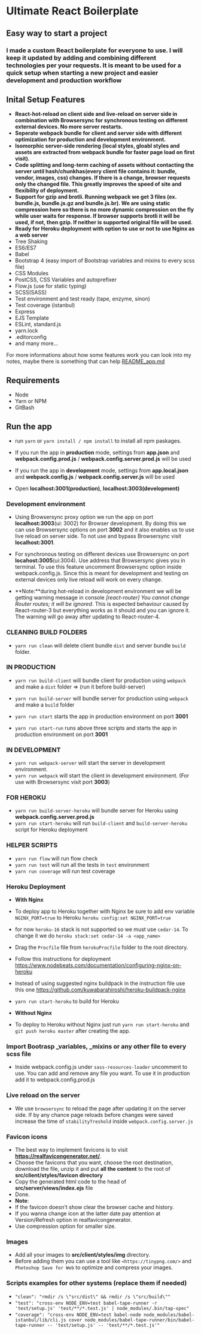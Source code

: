 # Ultimate React Boilerplate #

## Easy way to start a project ##

### I made a custom React boilerplate for everyone to use. I will keep it updated by adding and combining different technologies per your requests. It is meant to be used for a quick setup when starting a new project and easier development and production workflow ###

## Inital Setup Features ##

* **React-hot-reload on client side and live-reload on server side in combination with Browsersync for synchronous testing on different external devices. No more server restarts.**
* **Seperate webpack bundle for client and server side with different optimization for production and development environment.**
* **Isomorphic server-side rendering (local styles, gloabl styles and assets are extracted from webpack bundle for faster page load on first visit).**
* **Code splitting and long-term caching of assets without contacting the server until hash/chunkhas(every client file contains it: bundle, vendor, images, css) changes. If there is a change, browser requests only the changed file. This greatly improves the speed of site and flexibility of deployment.**
* **Support for gzip and brotli. Running webpack we get 3 files (ex. bundle.js, bundle.js.gz and bundle.js.br). We are using static compression here so there is no more dynamic compression on the fly while user waits for response. If browser supports brotli it will be used, if not, then gzip. If neither is supported original file will be used.**
* **Ready for Heroku deployment with option to use or not to use Nginx as a web server**
* Tree Shaking
* ES6/ES7
* Babel
* Bootstrap 4 (easy import of Bootstrap variables and mixins to every scss file)
* CSS Modules
* PostCSS, CSS Variables and autoprefixer
* Flow.js (use for static typing)
* SCSS(SASS)
* Test environment and test ready (tape, enzyme, sinon)
* Test coverage (istanbul)
* Express
* EJS Template
* ESLint, standard.js
* yarn.lock
* .editorconfig
* and many more...

For more informations about how some features work you can look into my notes, maybe there is something that can help [README_app.md](README_app.md)

## Requirements ##

* Node
* Yarn or NPM
* GitBash

## Run the app ##

* run `yarn` or `yarn install / npm install` to install all npm paskages.

* If you run the app in **production** mode, settings from **app.json** and **webpack.config.prod.js** / **webpack.config.server.prod.js** will be used
* If you run the app in **development** mode, settings from **app.local.json** and **webpack.config.js** / **webpack.config.server.js** will be used
* Open **localhost:3001(production)**, **localhost:3003(development)**

### Development environment ###

* Using Browsersync proxy option we run the app on port **localhost:3003**(ui: 3002) for Browser development. By doing this we can use Browsersync options on port **3002** and it also enables us to use live reload on server side. To not use and bypass Browsersync visit **localhost:3001**.

* For synchronous testing on different devices use Browsersync on port **locahost:3005**(ui:3004). Use address that Browsersync gives you in terminal. To use this feature uncomment Browsersync option inside webpack.config.js. Since this is meant for development and testing on external devices only live reload will work on every change.

* **Note:**during hot-reload in development environment we will be getting warning message in console *[react-router] You cannot change Router routes; it will be ignored*. This is expected behaviour caused by React-router-3 but everything works as it should and you can ignore it. The warning will go away after updating to React-router-4.

### CLEANING BUILD FOLDERS ###

* `yarn run clean` will delete client bundle `dist` and server bundle `build` folder.

### IN PRODUCTION ###

* `yarn run build-client` will bundle client for production using `webpack` and make a `dist` folder => (run it before build-server)
* `yarn run build-server`  will bundle server for production using `webpack` and make a `build` folder
* `yarn run start` starts the app in production environment on port **3001**

* `yarn run start-run` runs above three scripts and starts the app in production environment on port **3001**

### IN DEVELOPMENT ###

* `yarn run webpack-server` will start the server in development environment.
* `yarn run webpack` will start the client in development environment. (For use with Browsersync visit port **3003**)

### FOR HEROKU ###

* `yarn run build-server-heroku` will bundle server for Heroku using **webpack.config.server.prod.js**
* `yarn run start-heroku` will run `build-client` and `build-server-heroku` script for Heroku deployment

### HELPER SCRIPTS ###

* `yarn run flow` will run flow check
* `yarn run test` will run all the tests in `test` environment
* `yarn run coverage` will run test coverage

### Heroku Deployment ###

* **With Nginx**

* To deploy app to Heroku together with Nginx be sure to add env variable `NGINX_PORT=true` to Heroku `heroku config:set NGINX_PORT=true`
* for now `heroku-16` stack is not supported so we must use `cedar-14`. To change it we do `heroku stack:set cedar-14 -a <app_name>`
* Drag the `Procfile` file from `herokuProcfile` folder to the root directory.
* Follow this instructions for deployment <https://www.nodebeats.com/documentation/configuring-nginx-on-heroku>
* Instead of using suggested nginx buildpack in the instruction file use this one <https://github.com/kuwabarahiroshi/heroku-buildpack-nginx>
* `yarn run start-heroku` to build for Heroku

* **Without Nginx**

* To deploy to Heroku without Nginx just run `yarn run start-heroku` and `git push heroku master` after creating the app.

### Import Bootrasp _variables, _mixins or any other file to every scss file ###

* Inside webpack.config.js under `sass-resources-loader` uncomment to use. You can add and remove any file you want. To use it in production add it to webpack.config.prod.js

### Live reload on the server ###

* We use `browsersync` to reload the page after updating it on the server side. If by any chance page reloads before changes were saved increase the time of `stabilityTreshold` inside `webpack.config.server.js`

### Favicon icons ###

* The best way to implement favicons is to visit **<https://realfavicongenerator.net/>**.
* Choose the favicons that you want, choose the root destination, download the file, unzip it and put **all the content** to the root of **src/client/styles/favicon directory**
* Copy the generated html code to the head of **src/server/views/index.ejs** file
* Done.
* **Note**:
* If the favicon doesn't show clear the browser cache and history.
* If you wanna change icon at the latter date pay attention at Version/Refresh option in realfavicongenerator.
* Use compression option for smaller size.

### Images ###

* Add all your images to **src/client/styles/img** directory.
* Before adding them you can use a tool like `<https://tinypng.com/>` and `Photoshop Save for Web` to optimize and compress your images.

### Scripts examples for other systems (replace them if needed) ###

* `"clean": "rmdir /s \"src/dist\" && rmdir /s \"src/build\""`
* `"test": "cross-env NODE_ENV=test babel-tape-runner -r 'test/setup.js' 'test/**/*.test.js' | node_modules/.bin/tap-spec"`
* `"coverage": "cross-env NODE_ENV=test babel-node node_modules/babel-istanbul/lib/cli.js cover node_modules/babel-tape-runner/bin/babel-tape-runner -- 'test/setup.js' -- 'test/**/*.test.js'"`
